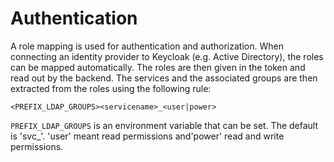 # Authentication

A role mapping is used for authentication and authorization. When connecting an identity provider to Keycloak (e.g. Active Directory), the roles can be mapped automatically. The roles are then given in the token and read out by the backend. The services and the associated groups are then extracted from the roles using the following rule:

```
<PREFIX_LDAP_GROUPS><servicename>_<user|power>
```

`PREFIX_LDAP_GROUPS` is an environment variable that can be set. The default is 'svc_'. 'user' meant read permissions and'power' read and write permissions.
